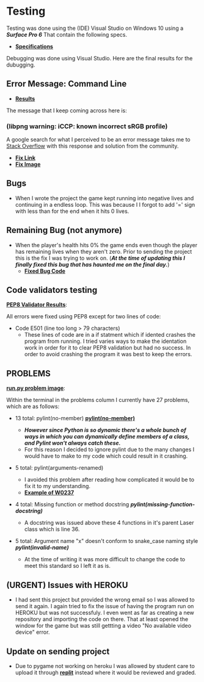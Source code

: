 # Testing

Testing was done using the (IDE) Visual Studio on Windows 10 using a _**Surface Pro 6**_ That contain the following specs.

-   [**Specifications**](readme-files/pc-specs.jpg)

 Debugging was done using Visual Studio. Here are the final results for the dubugging.

 ## Error Message: Command Line

- [**Results**](readme-files/debug-results.jpg)

The message that I keep coming across here is: 
### (**libpng warning: iCCP: known incorrect sRGB profile**)

A google search for what I perceived to be an error message takes me to [Stack Overflow](https://stackoverflow.com/) with this response and solution from the community.

- [**Fix Link**](https://stackoverflow.com/questions/22745076/libpng-warning-iccp-known-incorrect-srgb-profile)
- [**Fix Image**](readme-files/warning-ms.jpg)

## Bugs

* When I wrote the project the game kept running into negative lives and continuing in a endless loop. This was because I I forgot to add '=' sign with less than for the end when it hits 0 lives.

## Remaining Bug (not anymore)

* When the player's health hits 0% the game ends even though the player has remaining lives when they aren't zero. Prior to sending the project this is the fix I was trying to work on. (_**At the time of updating this I finally fixed this bug that has haunted me on the final day.**_)
    * [**Fixed Bug Code**](readme-files/fixed-health-bug.jpg)

## Code validators testing

[**PEP8 Validator Results**](readme-files/PEP8_results.jpg): 

All errors were fixed using PEP8 except for two lines of code:
- Code E501 (line too long > 79 characters)
    - These lines of code are in a if statment which if idented crashes the program from running. I tried varies ways to make the identation work in order for it to clear PEP8 validation but had no success. In order to avoid crashing the program it was best to keep the errors. 

## PROBLEMS

[**run.py problem image**](docs/img/problems_image.jpg):

Within the terminal in the problems column I currently have 27 problems, which are as follows:
- 13 total: pylint(no-member) [**pylint(no-member)**](https://www.lesinskis.com/pylint-false-positives.html)
    - ***However since Python is so dynamic there's a whole bunch of ways in which you can dynamically define members of a class, and Pylint won't always catch these.***
    - For this reason I decided to ignore pylint due to the many changes I would have to make to my code which could result in it crashing.

- 5 total: pylint(arguments-renamed)
    - I avoided this problem after reading how complicated it would be to fix it to my understanding.
    - [**Example of W0237**](https://pylint.pycqa.org/en/latest/messages/warning/arguments-renamed.html)

- 4 total: Missing function or method docstring ***pylint(missing-function-docstring)***
    - A docstring was issued above these 4 functions in it's parent Laser class which is line 36.

- 5 total: Argument name "x" doesn't conform to snake_case naming style ***pylint(invalid-name)***
    - At the time of writing it was more difficult to change the code to meet this standard so I left it as is. 

## (URGENT) Issues with HEROKU

* I had sent this project but provided the wrong email so I was allowed to send it again. I again tried to fix the issue of having the program run on HEROKU but was not successfuly. I even went as far as creating a new repository and importing the code on there. That at least opened the window for the game but was still gettting a video "No available video device" error.


## Update on sending project

* Due to pygame not working on heroku I was allowed by student care to upload it through [**replit**](https://replit.com/) instead where it would be reviewed and graded. 